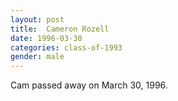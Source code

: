 ```yaml
---
layout: post
title:  Cameron Rozell
date: 1996-03-30
categories: class-of-1993
gender: male
---
```

Cam passed away on March 30, 1996.
